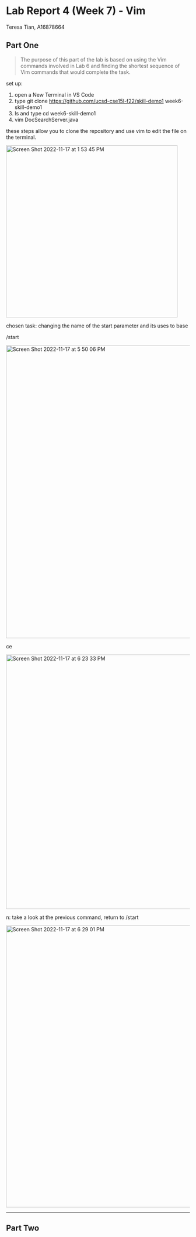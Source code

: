 # Lab Report 4 (Week 7) - Vim 

Teresa Tian, A16878664


## Part One 

> The purpose of this part of the lab is based on using the Vim commands involved in Lab 6 and finding the shortest sequence of Vim commands that would complete the task.

set up: 
1. open a New Terminal in VS Code 
2. type git clone https://github.com/ucsd-cse15l-f22/skill-demo1 week6-skill-demo1
3. ls and type cd week6-skill-demo1
4. vim DocSearchServer.java

these steps allow you to clone the repository and use vim to edit the file on the terminal. 

<img width="470" alt="Screen Shot 2022-11-17 at 1 53 45 PM" src="https://user-images.githubusercontent.com/114328188/202567980-237436fc-c510-444d-b60f-291a73629964.png">

chosen task: changing the name of the start parameter and its uses to base

/start<enter>

<img width="800" alt="Screen Shot 2022-11-17 at 5 50 06 PM" src="https://user-images.githubusercontent.com/114328188/202599164-6d578ca8-2d4e-4800-bfd9-f5bd3f98838c.png">
  
  
ce

<img width="695" alt="Screen Shot 2022-11-17 at 6 23 33 PM" src="https://user-images.githubusercontent.com/114328188/202602279-d0718f85-bad8-46ac-9ddb-5c45860ef683.png">

  
n: take a look at the previous command, return to /start 
  
<img width="770" alt="Screen Shot 2022-11-17 at 6 29 01 PM" src="https://user-images.githubusercontent.com/114328188/202603020-251697ab-6e60-4112-8a97-669031e858a1.png">

  
---

## Part Two 




